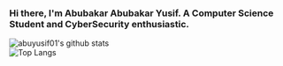 ### Hi there, I'm Abubakar Abubakar Yusif. A Computer Science Student and CyberSecurity enthusiastic.

![abuyusif01's github stats](https://github-readme-stats.vercel.app/api?username=abuyusif01&count_private=true&show_icons=true&&theme=dracula&include_all_commits=true)   
![Top Langs](https://github-readme-stats.vercel.app/api/top-langs/?username=abuyusif01&layout=compact&theme=dracula)

